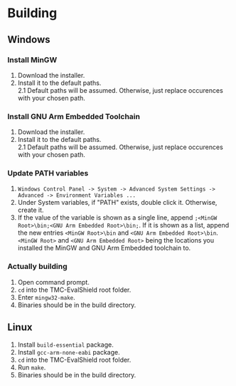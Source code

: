 # Building

## Windows

### Install MinGW

1. Download the installer.  
2. Install it to the default paths.  
2.1 Default paths will be assumed. Otherwise, just replace occurences with your chosen path.  

### Install GNU Arm Embedded Toolchain

1. Download the installer.  
2. Install it to the default paths.  
2.1 Default paths will be assumed. Otherwise, just replace occurences with your chosen path.  

### Update PATH variables

1. `Windows Control Panel -> System -> Advanced System Settings -> Advanced -> Environment Variables ...`  
2. Under System variables, if "PATH" exists, double click it. Otherwise, create it.  
3. If the value of the variable is shown as a single line, append `;<MinGW Root>\bin;<GNU Arm Embedded Root>\bin;`.
If it is shown as a list, append the new entries `<MinGW Root>\bin` and `<GNU Arm Embedded Root>\bin`.
`<MinGW Root>` and `<GNU Arm Embedded Root>` being the locations you installed the MinGW and GNU Arm Embedded toolchain to.  

### Actually building

1. Open command prompt.  
2. `cd` into the TMC-EvalShield root folder.  
3. Enter `mingw32-make`.  
4. Binaries should be in the build directory.  

## Linux

1. Install `build-essential` package.  
2. Install `gcc-arm-none-eabi` package.  
3. `cd` into the TMC-EvalShield root folder.  
4. Run `make`.  
5. Binaries should be in the build directory.  